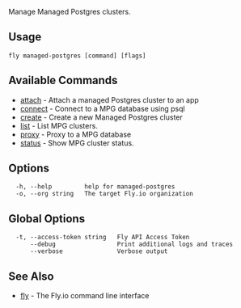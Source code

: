 Manage Managed Postgres clusters.


## Usage
~~~
fly managed-postgres [command] [flags]
~~~

## Available Commands
* [attach](/docs/flyctl/managed-postgres-attach/)	 - Attach a managed Postgres cluster to an app
* [connect](/docs/flyctl/managed-postgres-connect/)	 - Connect to a MPG database using psql
* [create](/docs/flyctl/managed-postgres-create/)	 - Create a new Managed Postgres cluster
* [list](/docs/flyctl/managed-postgres-list/)	 - List MPG clusters.
* [proxy](/docs/flyctl/managed-postgres-proxy/)	 - Proxy to a MPG database
* [status](/docs/flyctl/managed-postgres-status/)	 - Show MPG cluster status.

## Options

~~~
  -h, --help         help for managed-postgres
  -o, --org string   The target Fly.io organization
~~~

## Global Options

~~~
  -t, --access-token string   Fly API Access Token
      --debug                 Print additional logs and traces
      --verbose               Verbose output
~~~

## See Also

* [fly](/docs/flyctl/help/)	 - The Fly.io command line interface

